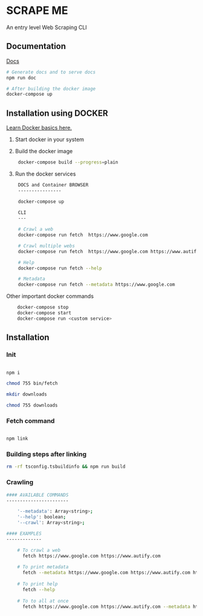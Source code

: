 # SCRAPE ME

An entry level Web Scraping CLI

## Documentation

[Docs](http://127.0.0.1:8080)

```bash
# Generate docs and to serve docs
npm run doc

# After building the docker image
docker-compose up
```

## Installation using DOCKER

[Learn Docker basics here.](https://itnext.io/lets-dockerize-a-nodejs-express-api-22700b4105e4)

1. Start docker in your system
2. Build the docker image

   ```bash
    docker-compose build --progress=plain
   ```

3. Run the docker services

   ```bash
    DOCS and Container BROWSER
    ----------------

    docker-compose up
    
    CLI
    ---

    # Crawl a web
    docker-compose run fetch  https://www.google.com 
   
    # Crawl multiple webs
    docker-compose run fetch  https://www.google.com https://www.autify.com

    # Help
    docker-compose run fetch --help

    # Metadata
    docker-compose run fetch --metadata https://www.google.com 
   ```

Other important docker commands

```bash
    docker-compose stop
    docker-compose start
    docker-compose run <custom service>
```

## Installation

### Init

```bash

npm i

chmod 755 bin/fetch

mkdir downloads

chmod 755 downloads

```

### Fetch command

```bash

npm link

```

### Building steps after linking

```bash
rm -rf tsconfig.tsbuildinfo && npm run build
```

### Crawling

```bash
#### AVAILABLE COMMANDS
-----------------------

    '--metadata': Array<string>;
    '--help': boolean;
    '--crawl': Array<string>;

#### EXAMPLES
-------------

    # To crawl a web
      fetch https://www.google.com https://www.autify.com
    
    # To print metadata
      fetch --metadata https://www.google.com https://www.autify.com https://www.yahoo.com
    
    # To print help
      fetch --help
    
    # To to all at once
      fetch https://www.google.com https://www.autify.com --metadata https://www.google.com https://www.autify.com https://www.yahoo.com --help

```
